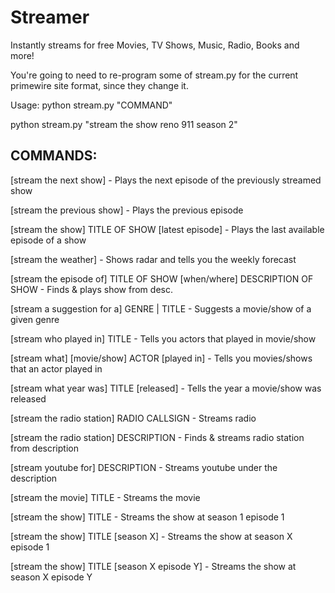 # Streamer

Instantly streams for free Movies, TV Shows, Music, Radio, Books and more!

You're going to need to re-program some of stream.py for the current primewire site format, since they change it.

Usage: 
  python stream.py "COMMAND"
  
  python stream.py "stream the show reno 911 season 2"

## COMMANDS:

 [stream the next show] - Plays the next episode of the previously streamed show
 
 [stream the previous show] - Plays the previous episode
 
 [stream the show] TITLE OF SHOW [latest episode] - Plays the last available episode of a show
 
 [stream the weather] - Shows radar and tells you the weekly forecast
 
 [stream the episode of] TITLE OF SHOW [when/where] DESCRIPTION OF SHOW - Finds & plays show from desc.
 
 [stream a suggestion for a] GENRE | TITLE - Suggests a movie/show of a given genre
 
 [stream who played in] TITLE - Tells you actors that played in movie/show
 
 [stream what] [movie/show] ACTOR [played in] - Tells you movies/shows that an actor played in
 
 [stream what year was] TITLE [released] - Tells the year a movie/show was released
 
 [stream the radio station] RADIO CALLSIGN - Streams radio
 
 [stream the radio station] DESCRIPTION - Finds & streams radio station from description
 
 [stream youtube for] DESCRIPTION - Streams youtube under the description
 
 [stream the movie] TITLE - Streams the movie
 
 [stream the show] TITLE - Streams the show at season 1 episode 1
 
 [stream the show] TITLE [season X] - Streams the show at season X episode 1
 
 [stream the show] TITLE [season X episode Y] - Streams the show at season X episode Y

